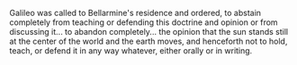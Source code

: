 Galileo was called to Bellarmine's residence and ordered, to abstain completely from teaching or defending this
doctrine and opinion or from discussing it... to abandon completely... the opinion that the sun stands still at the
center of the world and the earth moves, and henceforth not to hold, teach, or defend it in any way whatever, either
orally or in writing.